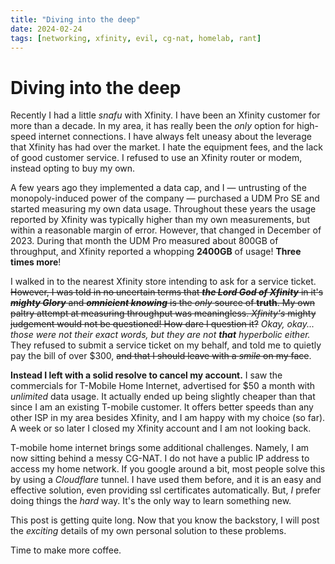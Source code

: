 ```yaml
---
title: "Diving into the deep"
date: 2024-02-24
tags: [networking, xfinity, evil, cg-nat, homelab, rant]
---
```

# Diving into the deep
Recently I had a little *snafu* with Xfinity. I have been an Xfinity customer for more than a decade. In my area, it has really been the *only* option for high-speed internet connections. I have always felt uneasy about the leverage that Xfinity has had over the market. I hate the equipment fees, and the lack of good customer service. I refused to use an Xfinity router or modem, instead opting to buy my own.

A few years ago they implemented a data cap, and I — untrusting of the monopoly-induced power of the company — purchased a UDM Pro SE and started measuring my own data usage. Throughout these years the usage reported by Xfinity was typically higher than my own measurements, but within a reasonable margin of error. However, that changed in December of 2023. During that month the UDM Pro measured about 800GB of throughput, and Xfinity reported a whopping **2400GB** of usage! **Three times more**!

I walked in to the nearest Xfinity store intending to ask for a service ticket. ~~However, I was told in no uncertain terms that ***the Lord God of Xfinity*** in it's ***mighty Glory*** and ***omnicient knowing*** is the *only* source of **truth**. My own paltry attempt at measuring throughput was meaningless. *Xfinity's* mighty judgement would not be questioned! How dare I question it?~~ *Okay, okay... those were not their exact words, but they are not **that** hyperbolic either.* They refused to submit a service ticket on my behalf, and told me to quietly pay the bill of over $300, ~~and that I should leave with a *smile* on my face~~.

**Instead I left with a solid resolve to cancel my account.** I saw the commercials for T-Mobile Home Internet, advertised for $50 a month with *unlimited* data usage. It actually ended up being slightly cheaper than that since I am an existing T-mobile customer. It offers better speeds than any other ISP in my area besides Xfinity, and I am happy with my choice (so far). A week or so later I closed my Xfinity account and I am not looking back.

T-mobile home internet brings some additional challenges. Namely, I am now sitting behind a messy CG-NAT. I do not have a public IP address to access my home network. If you google around a bit, most people solve this by using a *Cloudflare* tunnel. I have used them before, and it is an easy and effective solution, even providing ssl certificates automatically. But, *I* prefer doing things the *hard* way. It's the only way to learn something new.

This post is getting quite long. Now that you know the backstory, I will post the *exciting* details of my own personal solution to these problems.

Time to make more coffee.

